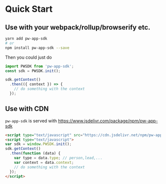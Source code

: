 # Quick Start

## Use with your webpack/rollup/browserify etc.
```bash
yarn add pw-app-sdk
# or
npm install pw-app-sdk --save
```

Then you could just do
```javascript
import PWSDK from 'pw-app-sdk';
const sdk = PWSDK.init();

sdk.getContext()
  .then(({ context }) => {
    // do something with the context
  });
```

## Use with CDN
`pw-app-sdk` is served with https://www.jsdelivr.com/package/npm/pw-app-sdk

```html
<script type="text/javascript" src="https://cdn.jsdelivr.net/npm/pw-app-sdk@0.2.5/dist/pwsdk.min.js"></script>
<script type="text/javascript">
var sdk = window.PWSDK.init();
sdk.getContext()
  .then(function (data) {
    var type = data.type; // person,lead,...
    var context = data.context;
    // do something with the context
  });
</script>
```

